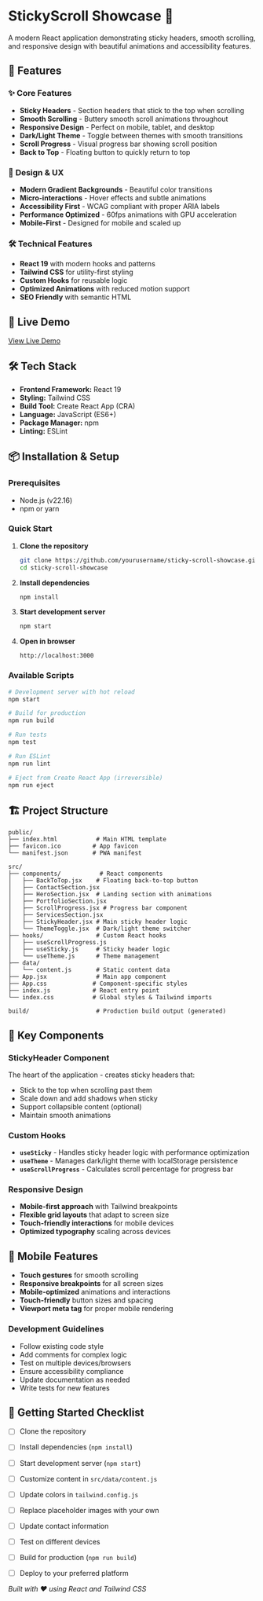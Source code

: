 # StickyScroll Showcase 🚀

A modern React application demonstrating sticky headers, smooth scrolling, and responsive design with beautiful animations and accessibility features.

## 🌟 Features

### ✨ **Core Features**
- **Sticky Headers** - Section headers that stick to the top when scrolling
- **Smooth Scrolling** - Buttery smooth scroll animations throughout
- **Responsive Design** - Perfect on mobile, tablet, and desktop
- **Dark/Light Theme** - Toggle between themes with smooth transitions
- **Scroll Progress** - Visual progress bar showing scroll position
- **Back to Top** - Floating button to quickly return to top

### 🎨 **Design & UX**
- **Modern Gradient Backgrounds** - Beautiful color transitions
- **Micro-interactions** - Hover effects and subtle animations
- **Accessibility First** - WCAG compliant with proper ARIA labels
- **Performance Optimized** - 60fps animations with GPU acceleration
- **Mobile-First** - Designed for mobile and scaled up

### 🛠️ **Technical Features**
- **React 19** with modern hooks and patterns
- **Tailwind CSS** for utility-first styling
- **Custom Hooks** for reusable logic
- **Optimized Animations** with reduced motion support
- **SEO Friendly** with semantic HTML

## 🚀 Live Demo

[View Live Demo](https://your-demo-link.netlify.app) 

## 🛠️ Tech Stack

- **Frontend Framework:** React 19
- **Styling:** Tailwind CSS
- **Build Tool:** Create React App (CRA)
- **Language:** JavaScript (ES6+)
- **Package Manager:** npm
- **Linting:** ESLint

## 📦 Installation & Setup

### Prerequisites
- Node.js (v22.16)
- npm or yarn

### Quick Start

1. **Clone the repository**
   ```bash
   git clone https://github.com/yourusername/sticky-scroll-showcase.git
   cd sticky-scroll-showcase
   ```

2. **Install dependencies**
   ```bash
   npm install
   ```

3. **Start development server**
   ```bash
   npm start
   ```

4. **Open in browser**
   ```
   http://localhost:3000
   ```

### Available Scripts

```bash
# Development server with hot reload
npm start

# Build for production
npm run build

# Run tests
npm test

# Run ESLint
npm run lint

# Eject from Create React App (irreversible)
npm run eject
```

## 🏗️ Project Structure

```
public/
├── index.html           # Main HTML template
├── favicon.ico         # App favicon
└── manifest.json       # PWA manifest

src/
├── components/           # React components
│   ├── BackToTop.jsx    # Floating back-to-top button
│   ├── ContactSection.jsx
│   ├── HeroSection.jsx  # Landing section with animations
│   ├── PortfolioSection.jsx
│   ├── ScrollProgress.jsx # Progress bar component
│   ├── ServicesSection.jsx
│   ├── StickyHeader.jsx # Main sticky header logic
│   └── ThemeToggle.jsx  # Dark/light theme switcher
├── hooks/               # Custom React hooks
│   ├── useScrollProgress.js
│   ├── useSticky.js     # Sticky header logic
│   └── useTheme.js      # Theme management
├── data/
│   └── content.js       # Static content data
├── App.jsx              # Main app component
├── App.css             # Component-specific styles
├── index.js            # React entry point
└── index.css           # Global styles & Tailwind imports

build/                   # Production build output (generated)
```

## 🎯 Key Components

### StickyHeader Component
The heart of the application - creates sticky headers that:
- Stick to the top when scrolling past them
- Scale down and add shadows when sticky
- Support collapsible content (optional)
- Maintain smooth animations

### Custom Hooks
- **`useSticky`** - Handles sticky header logic with performance optimization
- **`useTheme`** - Manages dark/light theme with localStorage persistence
- **`useScrollProgress`** - Calculates scroll percentage for progress bar

### Responsive Design
- **Mobile-first approach** with Tailwind breakpoints
- **Flexible grid layouts** that adapt to screen size
- **Touch-friendly interactions** for mobile devices
- **Optimized typography** scaling across devices
  
## 📱 Mobile Features

- **Touch gestures** for smooth scrolling
- **Responsive breakpoints** for all screen sizes
- **Mobile-optimized** animations and interactions
- **Touch-friendly** button sizes and spacing
- **Viewport meta tag** for proper mobile rendering

### Development Guidelines
- Follow existing code style
- Add comments for complex logic
- Test on multiple devices/browsers
- Ensure accessibility compliance
- Update documentation as needed
- Write tests for new features

## 🚀 Getting Started Checklist

- [ ] Clone the repository
- [ ] Install dependencies (`npm install`)
- [ ] Start development server (`npm start`)
- [ ] Customize content in `src/data/content.js`
- [ ] Update colors in `tailwind.config.js`
- [ ] Replace placeholder images with your own
- [ ] Update contact information
- [ ] Test on different devices
- [ ] Build for production (`npm run build`)
- [ ] Deploy to your preferred platform


*Built with ❤️ using React and Tailwind CSS*
